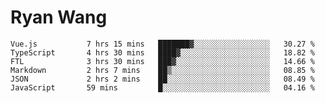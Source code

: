 # Ryan Wang

<!--START_SECTION:waka-->

```text
Vue.js           7 hrs 15 mins   ███████▓░░░░░░░░░░░░░░░░░   30.27 %
TypeScript       4 hrs 30 mins   ████▓░░░░░░░░░░░░░░░░░░░░   18.82 %
FTL              3 hrs 30 mins   ███▓░░░░░░░░░░░░░░░░░░░░░   14.66 %
Markdown         2 hrs 7 mins    ██▒░░░░░░░░░░░░░░░░░░░░░░   08.85 %
JSON             2 hrs 2 mins    ██░░░░░░░░░░░░░░░░░░░░░░░   08.49 %
JavaScript       59 mins         █░░░░░░░░░░░░░░░░░░░░░░░░   04.16 %
```

<!--END_SECTION:waka-->
